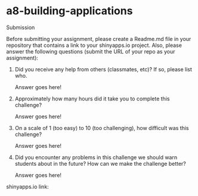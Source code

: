 # a8-building-applications

Submission

Before submitting your assignment, please create a Readme.md file in your repository that contains a link to your shinyapps.io project. Also, please answer the following questions (submit the URL of your repo as your assignment):
1. Did you receive any help from others (classmates, etc)? If so, please list who.

    Answer goes here!

2. Approximately how many hours did it take you to complete this challenge?

    Answer goes here!

3. On a scale of 1 (too easy) to 10 (too challenging), how difficult was this challenge?

    Answer goes here!

4. Did you encounter any problems in this challenge we should warn students about in the future? How can we make the challenge better?

    Answer goes here!

shinyapps.io link:
